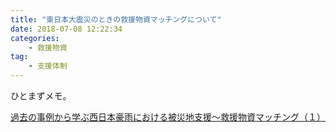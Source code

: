 ```yaml
---
title: "東日本大震災のときの救援物資マッチングについて"
date: 2018-07-08 12:22:34
categories: 
    - 救援物資
tag:
    - 支援体制
---
```


ひとまずメモ。

[過去の事例から学ぶ西日本豪雨における被災地支援〜救援物資マッチング（１）](https://medium.com/@kkd/the-disaster-striken-area-support-system-part1-15bf61534c6a)
